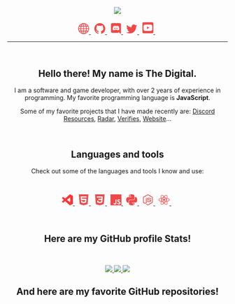 <p align="center">
    <a href="https://crni39.xyz">
        <img src="./assets/banners/Banner.gif/" width="500px" />
    </a>
</p>
<p align="center">
    <a href="https://crni39.xyz/">
        <img src="./assets/icons/other/link-solid.svg/" width="25px" />
    </a>
    &nbsp;
    <a href="https://github.com/Crni39/">
        <img src="./assets/icons/other/github-solid.svg/" width="25px" />
    </a>
    &nbsp;
    <a href="https://discord.com/channels/@me/814074368145358900">
        <img src="./assets/icons/other/discord-solid.svg/" width="25px" />
    </a>
    &nbsp;
    <a href="https://twitter.com/Crni3939/">
        <img src="./assets/icons/other/twitter-solid.svg/" width="25px" />
    </a>
    &nbsp;
    <a href="https://www.youtube.com/channel/UC2xumUFiiLQfXckNflSJ1wg">
        <img src="./assets/icons/other/youtube-solid.svg/" width="25px" />
    </a>
    &nbsp;
    
</p>

<hr />
&nbsp;

<h2 align="center">
    Hello there! My name is <strong>The Digital</strong>.
</h2>
<p align="center">
    I am a software and game developer, with over 2 years of experience in programming. My favorite programming language is <strong>JavaScript</strong>.
</p>
<p align="center">
    Some of my favorite projects that I have made recently are:
    <a href="https://discord.gg/CFkxpTbedH/">Discord Resources</a>,
    <a href="https://radar-bot.xyz/">Radar</a>,
    <a href="https://verifier.ga">Verifies</a>,
    <a href="https://crni39.xyz">Website</a>...
</p>

&nbsp;

<h2 align="center">
    Languages and tools
</h2>
<p align="center">
    Check out some of the languages and tools I know and use:
</p>

&nbsp;

<p align="center">
    <a href="https://code.visualstudio.com/">
        <img src="./assets/icons/tools/visualstudiocode.svg/" width="25px" />
    </a>
    &nbsp;
    <a href="https://en.wikipedia.org/wiki/HTML5/">
        <img src="./assets/icons/languages/html5.svg/" width="25px" />
    </a>
    &nbsp;
    <a href="https://en.wikipedia.org/wiki/CSS/">
        <img src="./assets/icons/languages/css3.svg/" width="25px" />
    </a>
    &nbsp;
    <a href="https://www.javascript.com/">
        <img src="./assets/icons/languages/javascript.svg/" width="25px" />
    </a>
    &nbsp;
    <a href="https://www.python.org/">
        <img src="./assets/icons/languages/python.svg/" width="25px" />
    </a>
    &nbsp;
    <a href="https://www.nodejs.org/">
        <img src="./assets/icons/languages/nodejs.svg/" width="25px" />
    </a>
    &nbsp;
    <a href="https://www.reactjs.org/">
        <img src="./assets/icons/languages/react.svg/" width="25px" />
    </a>
    &nbsp;
</p>

&nbsp;

<h2 align="center">
    Here are my GitHub profile <strong>Stats</strong>!
</h2>

&nbsp;

<p align="center">
    <a href="https://github.com/Crni39/">
        <img src="https://github-readme-stats.vercel.app/api?username=Crni39&count_private=true&show_owner=true&show_icons=true&bg_color=0d1117&title_color=ffffff&text_color=ffffff&icon_color=f04848&hide_border=true/" />
    </a>
    <a href="https://github.com/Crni39/">
        <img src="https://github-readme-stats.vercel.app/api/top-langs/?username=Crni39&layout=compact&card_width=445&bg_color=0d1117&title_color=ffffff&text_color=ffffff&icon_color=f04848&hide_border=true/" />
    </a>
    <a href="https://github.com/Crni39/">
        <img src="https://github-readme-streak-stats.herokuapp.com?user=Crni39&hide_border=true&background=0D1117&currStreakLabel=FFFFFF&sideLabels=FFFFFF&currStreakNum=FFFFFF&dates=FFFFFF&sideNums=FFFFFF&fire=f04848&ring=f04848&stroke=FFFFFFFF)](https://git.io/streak-stats" />
    </a>
</p>

<h2 align="center">
    And here are my favorite GitHub <strong>repositories</strong>!
</h2>

&nbsp;

<!-- <p align="center">
    <a href="https://github.com/Crni39/Discord-Bot-Handlers/">
        <img src="https://github-readme-stats.vercel.app/api/pin/?username=Crni39&repo=Discord-Bot-Handlers&bg_color=0d1117&title_color=58a6ff&text_color=8b949e&icon_color=8b949e&hide_border=true/" />
    </a>
    <a href="https://github.com/Crni39/DataMine">
        <img src="https://github-readme-stats.vercel.app/api/pin/?username=Crni39&repo=DataMine&bg_color=0d1117&title_color=58a6ff&text_color=8b949e&icon_color=8b949e&hide_border=true/" />
    </a>
    <a href="https://github.com/Crni39/Discord-Account-Backup">
        <img src="https://github-readme-stats.vercel.app/api/pin/?username=Crni39&repo=Discord-Account-Backup&bg_color=0d1117&title_color=58a6ff&text_color=8b949e&icon_color=8b949e&hide_border=true/" />
    </a>
</p> -->

&nbsp;
